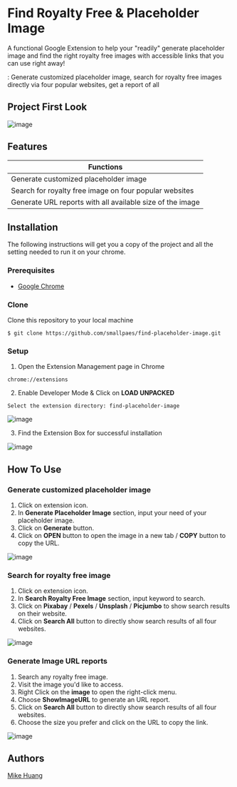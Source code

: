 # Find Royalty Free & Placeholder Image

A functional Google Extension to help your "readily" generate placeholder image and find the right royalty free images with accessible links that you can use right away!

: Generate customized placeholder image, search for royalty free images directly via four popular websites, get a report of all 

## Project First Look
![image](https://drive.google.com/uc?export=view&id=1cX46bDKf9HWkq-smsapD26UKMZGVqTbj)


## Features
| Functions                                                    |
| ------------------------------------------------------------ |
| Generate customized placeholder image                        |
| Search for royalty free image on four popular websites       |
| Generate URL reports with all available size of the image    |

## Installation
The following instructions will get you a copy of the project and all the setting needed to run it on your chrome.


### Prerequisites

- [Google Chrome](https://www.google.com/chrome/)

### Clone

Clone this repository to your local machine

```
$ git clone https://github.com/smallpaes/find-placeholder-image.git
```

### Setup

1. Open the Extension Management page in Chrome

```
chrome://extensions
```

2. Enable Developer Mode & Click on **LOAD UNPACKED**

```
Select the extension directory: find-placeholder-image
```

 ![image](https://drive.google.com/uc?export=view&id=1peOwDvpeI94OF11P2fK9EPOtXyQb3S0Y)

3. Find the Extension Box for successful installation

![image](https://drive.google.com/uc?export=view&id=1lQP83ILin-mz9qAqwWgXpomIrpyg0HlI)

## How To Use
### Generate customized placeholder image
1. Click on extension icon.
2. In **Generate Placeholder Image** section, input your need of your placeholder image.
3. Click on **Generate** button.
4. Click on **OPEN** button to open the image in a new tab / **COPY** button to copy the URL.


![image](https://drive.google.com/uc?export=view&id=168oWaaj-5HCyKiU66hWwUbBQPTZZuZmO)


### Search for royalty free image 
1. Click on extension icon.
2. In **Search Royalty Free Image** section, input keyword to search.
3. Click on **Pixabay** / **Pexels** / **Unsplash** / **Picjumbo** to show search results on their website.
4. Click on **Search All** button to directly show search results of all four websites.


![image](https://drive.google.com/uc?export=view&id=16LbxA3X4ix05J5HgSXzgEDcnnpcKz0W2)


### Generate Image URL reports
1. Search any royalty free image.
2. Visit the image you'd like to access.
3. Right Click on the **image** to open the right-click menu.
4. Choose **ShowImageURL** to generate an URL report.
5. Click on **Search All** button to directly show search results of all four websites.
6. Choose the size you prefer and click on the URL to copy the link.


![image](https://drive.google.com/uc?export=view&id=1S1fbCiE9s81OWGZOC4d3NTKK_aToFgvT)

## Authors
[Mike Huang](https://github.com/smallpaes)